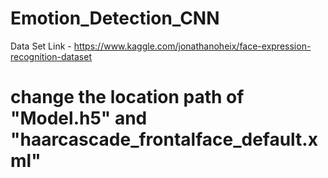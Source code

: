 # Emotion_Detection_CNN

Data Set Link - https://www.kaggle.com/jonathanoheix/face-expression-recognition-dataset

# change the location path of "Model.h5" and "haarcascade_frontalface_default.xml" 
